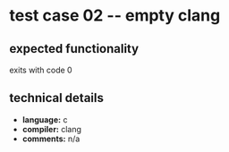 # test case 02 -- empty clang

## expected functionality
exits with code 0

## technical details
- **language:** c
- **compiler:** clang
- **comments:** n/a

